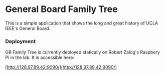 # General Board Family Tree

This is a simple application that shows the long and great history of UCLA IEEE's General Board.

### Deployment

GB Family Tree is currently deployed statically on Robert Zalog's Raspbery Pi in the lab. It is accessible here:

[http://128.97.89.42:9090/](http://128.97.89.42:9090/)